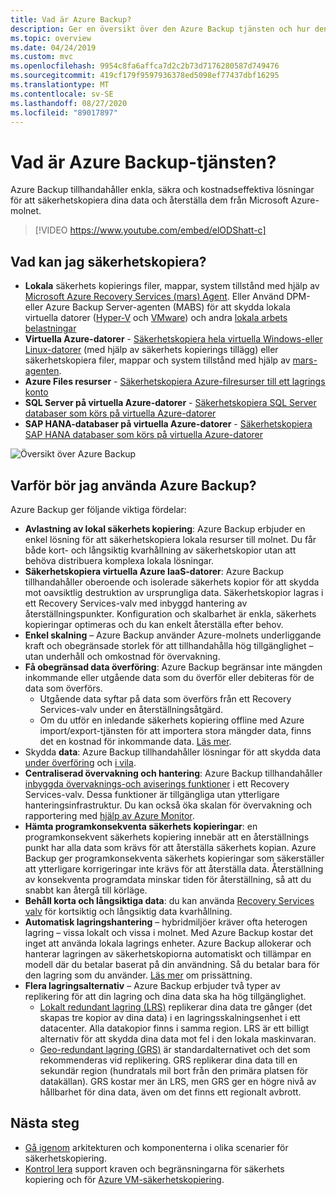 ```yaml
---
title: Vad är Azure Backup?
description: Ger en översikt över den Azure Backup tjänsten och hur den bidrar till din strategi för affärs kontinuitet och haveri beredskap (BCDR).
ms.topic: overview
ms.date: 04/24/2019
ms.custom: mvc
ms.openlocfilehash: 9954c8fa6affca7d2c2b73d7176280587d749476
ms.sourcegitcommit: 419cf179f9597936378ed5098ef77437dbf16295
ms.translationtype: MT
ms.contentlocale: sv-SE
ms.lasthandoff: 08/27/2020
ms.locfileid: "89017897"
---
```

# <a name="what-is-the-azure-backup-service"></a>Vad är Azure Backup-tjänsten?

Azure Backup tillhandahåller enkla, säkra och kostnadseffektiva lösningar för att säkerhetskopiera dina data och återställa dem från Microsoft Azure-molnet.

> [!VIDEO https://www.youtube.com/embed/elODShatt-c]

## <a name="what-can-i-back-up"></a>Vad kan jag säkerhetskopiera?

- **Lokala** säkerhets kopierings filer, mappar, system tillstånd med hjälp av [Microsoft Azure Recovery Services (mars) Agent](backup-support-matrix-mars-agent.md). Eller Använd DPM-eller Azure Backup Server-agenten (MABS) för att skydda lokala virtuella datorer ([Hyper-V](back-up-hyper-v-virtual-machines-mabs.md) och [VMware](backup-azure-backup-server-vmware.md)) och andra [lokala arbets belastningar](backup-mabs-protection-matrix.md)
- **Virtuella Azure-datorer**  -  [Säkerhetskopiera hela virtuella Windows-eller Linux-datorer](backup-azure-vms-introduction.md) (med hjälp av säkerhets kopierings tillägg) eller säkerhetskopiera filer, mappar och system tillstånd med hjälp av [mars-agenten](backup-azure-manage-mars.md).
- **Azure Files resurser**  -  [Säkerhetskopiera Azure-filresurser till ett lagrings konto](backup-afs.md)
- **SQL Server på virtuella Azure-datorer**  -   [Säkerhetskopiera SQL Server databaser som körs på virtuella Azure-datorer](backup-azure-sql-database.md)
- **SAP HANA-databaser på virtuella Azure-datorer**  -  [Säkerhetskopiera SAP HANA databaser som körs på virtuella Azure-datorer](backup-azure-sap-hana-database.md)

![Översikt över Azure Backup](./media/backup-overview/azure-backup-overview.png)

## <a name="why-use-azure-backup"></a>Varför bör jag använda Azure Backup?

Azure Backup ger följande viktiga fördelar:

- **Avlastning av lokal säkerhets kopiering**: Azure Backup erbjuder en enkel lösning för att säkerhetskopiera lokala resurser till molnet. Du får både kort- och långsiktig kvarhållning av säkerhetskopior utan att behöva distribuera komplexa lokala lösningar.
- **Säkerhetskopiera virtuella Azure IaaS-datorer**: Azure Backup tillhandahåller oberoende och isolerade säkerhets kopior för att skydda mot oavsiktlig destruktion av ursprungliga data. Säkerhetskopior lagras i ett Recovery Services-valv med inbyggd hantering av återställningspunkter. Konfiguration och skalbarhet är enkla, säkerhets kopieringar optimeras och du kan enkelt återställa efter behov.
- **Enkel skalning** – Azure Backup använder Azure-molnets underliggande kraft och obegränsade storlek för att tillhandahålla hög tillgänglighet – utan underhåll och omkostnad för övervakning.
- **Få obegränsad data överföring**: Azure Backup begränsar inte mängden inkommande eller utgående data som du överför eller debiteras för de data som överförs.
  - Utgående data syftar på data som överförs från ett Recovery Services-valv under en återställningsåtgärd.
  - Om du utför en inledande säkerhets kopiering offline med Azure import/export-tjänsten för att importera stora mängder data, finns det en kostnad för inkommande data.  [Läs mer](backup-azure-backup-import-export.md).
- Skydda **data**: Azure Backup tillhandahåller lösningar för att skydda data [under överföring](backup-azure-security-feature.md) och [i vila](backup-azure-security-feature-cloud.md).
- **Centraliserad övervakning och hantering**: Azure Backup tillhandahåller [inbyggda övervaknings-och aviserings funktioner](backup-azure-monitoring-built-in-monitor.md) i ett Recovery Services-valv. Dessa funktioner är tillgängliga utan ytterligare hanteringsinfrastruktur. Du kan också öka skalan för övervakning och rapportering med [hjälp av Azure Monitor](backup-azure-monitoring-use-azuremonitor.md).
- **Hämta programkonsekventa säkerhets kopieringar**: en programkonsekvent säkerhets kopiering innebär att en återställnings punkt har alla data som krävs för att återställa säkerhets kopian. Azure Backup ger programkonsekventa säkerhets kopieringar som säkerställer att ytterligare korrigeringar inte krävs för att återställa data. Återställning av konsekventa programdata minskar tiden för återställning, så att du snabbt kan återgå till körläge.
- **Behåll korta och långsiktiga data**: du kan använda [Recovery Services valv](backup-azure-recovery-services-vault-overview.md) för kortsiktig och långsiktig data kvarhållning.
- **Automatisk lagringshantering** – hybridmiljöer kräver ofta heterogen lagring – vissa lokalt och vissa i molnet. Med Azure Backup kostar det inget att använda lokala lagrings enheter. Azure Backup allokerar och hanterar lagringen av säkerhetskopiorna automatiskt och tillämpar en modell där du betalar baserat på din användning. Så du betalar bara för den lagring som du använder. [Läs mer](https://azure.microsoft.com/pricing/details/backup) om prissättning.
- **Flera lagringsalternativ** – Azure Backup erbjuder två typer av replikering för att din lagring och dina data ska ha hög tillgänglighet.
  - [Lokalt redundant lagring (LRS)](../storage/common/storage-redundancy.md) replikerar dina data tre gånger (det skapas tre kopior av dina data) i en lagringsskalningsenhet i ett datacenter. Alla datakopior finns i samma region. LRS är ett billigt alternativ för att skydda dina data mot fel i den lokala maskinvaran.
  - [Geo-redundant lagring (GRS)](../storage/common/storage-redundancy.md) är standardalternativet och det som rekommenderas vid replikering. GRS replikerar dina data till en sekundär region (hundratals mil bort från den primära platsen för datakällan). GRS kostar mer än LRS, men GRS ger en högre nivå av hållbarhet för dina data, även om det finns ett regionalt avbrott.

## <a name="next-steps"></a>Nästa steg

- [Gå igenom](backup-architecture.md) arkitekturen och komponenterna i olika scenarier för säkerhetskopiering.
- [Kontrol lera](backup-support-matrix.md) support kraven och begränsningarna för säkerhets kopiering och för [Azure VM-säkerhetskopiering](backup-support-matrix-iaas.md).
